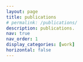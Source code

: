 ```yaml
---
layout: page
title: publications
# permalink: /publications/
description: publications.
nav: true
nav_order: 1
display_categories: [work]
horizontal: false
---
```

<!-- ---
layout: page
permalink: /publications/
title: publications
description: Publication lists including abstracts
nav: true
nav_order: 1
--- -->
<!-- _pages/publications.md -->
<!-- <div class="publications">

{% bibliography -f {{ site.scholar.bibliography }} %}

</div> -->




